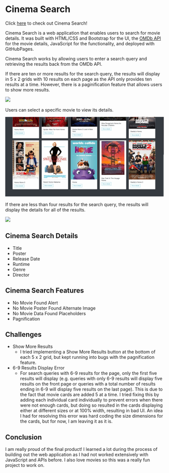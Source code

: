 # Cinema Search

Click [here](https://truongjessica.github.io/cinema-search/) to check out Cinema Search!

Cinema Search is a web application that enables users to search for movie details. It was built with HTML/CSS and Bootstrap for the UI, the [OMDb API](https://omdbapi.com/) for the movie details, JavaScript for the functionality, and deployed with GitHubPages.

Cinema Search works by allowing users to enter a search query and retrieving the results back from the OMDb API.

If there are ten or more results for the search query, the results will display in 5 x 2 grids with 10 results on each page as the API only provides ten results at a time. However, there is a paginification feature that allows users to show more results.

<img src="https://raw.githubusercontent.com/truongjessica/cinema-search/main/gifs/pages.gif" width="800">

Users can select a specific movie to view its details.

<img src="https://raw.githubusercontent.com/truongjessica/cinema-search/main/gifs/movie.gif" width="800">

If there are less than four results for the search query, the results will display the details for all of the results.

<img src="https://raw.githubusercontent.com/truongjessica/cinema-search/main/gifs/pages.gif" width="800">

## Cinema Search Details
- Title
- Poster
- Release Date
- Runtime
- Genre
- Director

## Cinema Search Features
- No Movie Found Alert
- No Movie Poster Found Alternate Image
- No Movie Data Found Placeholders
- Pagnification

## Challenges

- Show More Results
	- I tried implementing a Show More Results button at the bottom of each 5 x 2 grid, but kept running into bugs with the pagnification feature.
- 6-9 Results Display Error
	- For search queries with 6-9 results for the page, only the first five results will display (e.g. queries with only 6-9 results will display five results on the front page or queries with a total number of results ending in 6-9 will display five results on the last page). This is due to the fact that movie cards are added 5 at a time. I tried fixing this by adding each individual card individually to prevent errors when there were not enough cards, but doing so resulted in the cards displaying either at different sizes or at 100% width, resulting in bad UI. An idea I had for resolving this error was hard coding the size dimensions for the cards, but for now, I am leaving it as it is.

## Conclusion

I am really proud of the final product! I learned a lot during the process of building out the web application as I had not worked extensively with JavaScript and APIs before. I also love movies so this was a really fun project to work on.
